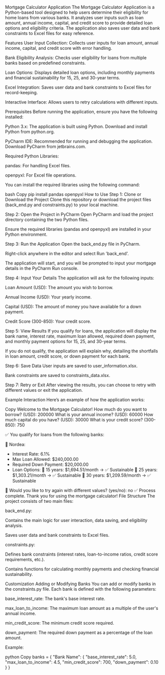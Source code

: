 Mortgage Calculator Application
The Mortgage Calculator Application is a Python-based tool designed to help users determine their eligibility for home loans from various banks. It analyzes user inputs such as loan amount, annual income, capital, and credit score to provide detailed loan options and eligibility criteria. The application also saves user data and bank constraints to Excel files for easy reference.

Features
User Input Collection: Collects user inputs for loan amount, annual income, capital, and credit score with error handling.

Bank Eligibility Analysis: Checks user eligibility for loans from multiple banks based on predefined constraints.

Loan Options: Displays detailed loan options, including monthly payments and financial sustainability for 15, 25, and 30-year terms.

Excel Integration: Saves user data and bank constraints to Excel files for record-keeping.

Interactive Interface: Allows users to retry calculations with different inputs.

Prerequisites
Before running the application, ensure you have the following installed:

Python 3.x: The application is built using Python. Download and install Python from python.org.

PyCharm IDE: Recommended for running and debugging the application. Download PyCharm from jetbrains.com.

Required Python Libraries:

pandas: For handling Excel files.

openpyxl: For Excel file operations.

You can install the required libraries using the following command:

bash
Copy
pip install pandas openpyxl
How to Use
Step 1: Clone or Download the Project
Clone this repository or download the project files (back_end.py and constraints.py) to your local machine.

Step 2: Open the Project in PyCharm
Open PyCharm and load the project directory containing the two Python files.

Ensure the required libraries (pandas and openpyxl) are installed in your Python environment.

Step 3: Run the Application
Open the back_end.py file in PyCharm.

Right-click anywhere in the editor and select Run 'back_end'.

The application will start, and you will be prompted to input your mortgage details in the PyCharm Run console.

Step 4: Input Your Details
The application will ask for the following inputs:

Loan Amount (USD): The amount you wish to borrow.

Annual Income (USD): Your yearly income.

Capital (USD): The amount of money you have available for a down payment.

Credit Score (300-850): Your credit score.

Step 5: View Results
If you qualify for loans, the application will display the bank name, interest rate, maximum loan allowed, required down payment, and monthly payment options for 15, 25, and 30-year terms.

If you do not qualify, the application will explain why, detailing the shortfalls in loan amount, credit score, or down payment for each bank.

Step 6: Save Data
User inputs are saved to user_information.xlsx.

Bank constraints are saved to constraints_data.xlsx.

Step 7: Retry or Exit
After viewing the results, you can choose to retry with different values or exit the application.

Example Interaction
Here’s an example of how the application works:

Copy
Welcome to the Mortgage Calculator!
How much do you want to borrow? (USD): 200000
What is your annual income? (USD): 60000
How much capital do you have? (USD): 30000
What is your credit score? (300-850): 750

✅ You qualify for loans from the following banks:

🏦 Nordea:
   - Interest Rate: 6.1%
   - Max Loan Allowed: $240,000.00
   - Required Down Payment: $20,000.00
   - Loan Options:
     🔹 15 years: $1,694.51/month → ✅ Sustainable
     🔹 25 years: $1,303.21/month → ✅ Sustainable
     🔹 30 years: $1,209.59/month → ✅ Sustainable

🔄 Would you like to try again with different values? (yes/no): no
✅ Process complete. Thank you for using the mortgage calculator!
File Structure
The project consists of two main files:

back_end.py:

Contains the main logic for user interaction, data saving, and eligibility analysis.

Saves user data and bank constraints to Excel files.

constraints.py:

Defines bank constraints (interest rates, loan-to-income ratios, credit score requirements, etc.).

Contains functions for calculating monthly payments and checking financial sustainability.

Customization
Adding or Modifying Banks
You can add or modify banks in the constraints.py file. Each bank is defined with the following parameters:

base_interest_rate: The bank's base interest rate.

max_loan_to_income: The maximum loan amount as a multiple of the user's annual income.

min_credit_score: The minimum credit score required.

down_payment: The required down payment as a percentage of the loan amount.

Example:

python
Copy
banks = {
    "Bank Name": {
        "base_interest_rate": 5.0,
        "max_loan_to_income": 4.5,
        "min_credit_score": 700,
        "down_payment": 0.10
    }
}
